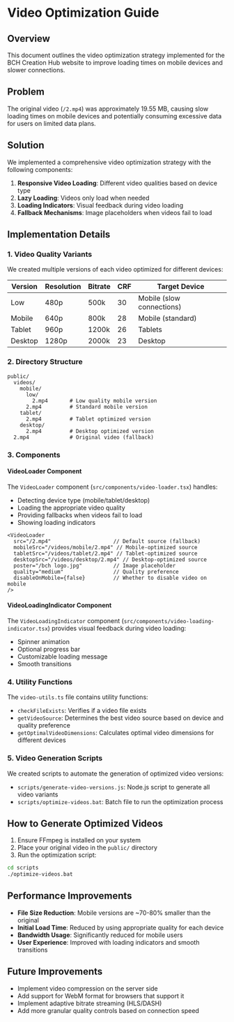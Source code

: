 # Video Optimization Guide

## Overview

This document outlines the video optimization strategy implemented for the BCH Creation Hub website to improve loading times on mobile devices and slower connections.

## Problem

The original video (`/2.mp4`) was approximately 19.55 MB, causing slow loading times on mobile devices and potentially consuming excessive data for users on limited data plans.

## Solution

We implemented a comprehensive video optimization strategy with the following components:

1. **Responsive Video Loading**: Different video qualities based on device type
2. **Lazy Loading**: Videos only load when needed
3. **Loading Indicators**: Visual feedback during video loading
4. **Fallback Mechanisms**: Image placeholders when videos fail to load

## Implementation Details

### 1. Video Quality Variants

We created multiple versions of each video optimized for different devices:

| Version | Resolution | Bitrate | CRF | Target Device |
|---------|------------|---------|-----|---------------|
| Low     | 480p       | 500k    | 30  | Mobile (slow connections) |
| Mobile  | 640p       | 800k    | 28  | Mobile (standard) |
| Tablet  | 960p       | 1200k   | 26  | Tablets |
| Desktop | 1280p      | 2000k   | 23  | Desktop |

### 2. Directory Structure

```
public/
  videos/
    mobile/
      low/
        2.mp4       # Low quality mobile version
      2.mp4         # Standard mobile version
    tablet/
      2.mp4         # Tablet optimized version
    desktop/
      2.mp4         # Desktop optimized version
  2.mp4             # Original video (fallback)
```

### 3. Components

#### VideoLoader Component

The `VideoLoader` component (`src/components/video-loader.tsx`) handles:

- Detecting device type (mobile/tablet/desktop)
- Loading the appropriate video quality
- Providing fallbacks when videos fail to load
- Showing loading indicators

```tsx
<VideoLoader
  src="/2.mp4"                    // Default source (fallback)
  mobileSrc="/videos/mobile/2.mp4" // Mobile-optimized source
  tabletSrc="/videos/tablet/2.mp4" // Tablet-optimized source
  desktopSrc="/videos/desktop/2.mp4" // Desktop-optimized source
  poster="/bch logo.jpg"          // Image placeholder
  quality="medium"                // Quality preference
  disableOnMobile={false}         // Whether to disable video on mobile
/>
```

#### VideoLoadingIndicator Component

The `VideoLoadingIndicator` component (`src/components/video-loading-indicator.tsx`) provides visual feedback during video loading:

- Spinner animation
- Optional progress bar
- Customizable loading message
- Smooth transitions

### 4. Utility Functions

The `video-utils.ts` file contains utility functions:

- `checkFileExists`: Verifies if a video file exists
- `getVideoSource`: Determines the best video source based on device and quality preference
- `getOptimalVideoDimensions`: Calculates optimal video dimensions for different devices

### 5. Video Generation Scripts

We created scripts to automate the generation of optimized video versions:

- `scripts/generate-video-versions.js`: Node.js script to generate all video variants
- `scripts/optimize-videos.bat`: Batch file to run the optimization process

## How to Generate Optimized Videos

1. Ensure FFmpeg is installed on your system
2. Place your original video in the `public/` directory
3. Run the optimization script:

```bash
cd scripts
./optimize-videos.bat
```

## Performance Improvements

- **File Size Reduction**: Mobile versions are ~70-80% smaller than the original
- **Initial Load Time**: Reduced by using appropriate quality for each device
- **Bandwidth Usage**: Significantly reduced for mobile users
- **User Experience**: Improved with loading indicators and smooth transitions

## Future Improvements

- Implement video compression on the server side
- Add support for WebM format for browsers that support it
- Implement adaptive bitrate streaming (HLS/DASH)
- Add more granular quality controls based on connection speed